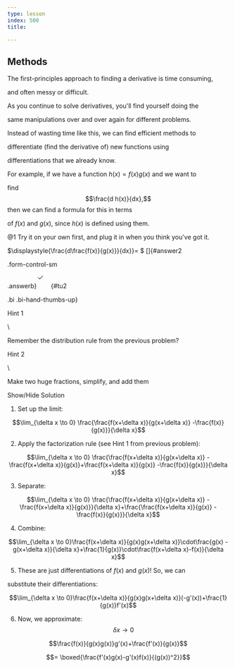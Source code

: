 ```yaml
---
type: lesson
index: 500
title: 

---
```


## Methods

  

The first-principles approach to finding a derivative is time consuming,

and often messy or difficult.

  

As you continue to solve derivatives, you\'ll find yourself doing the

same manipulations over and over again for different problems.

  

Instead of wasting time like this, we can find efficient methods to

differentiate (find the derivative of) new functions using

differentiations that we already know.

  

For example, if we have a function $h(x) ={f(x)}{g(x)}$ and we want to

find $$\frac{d h(x)}{dx},$$ then we can find a formula for this in terms

of $f(x)$ and $g(x)$, since $h(x)$ is defined using them.

  

<div>

  

 @1 Try it on your own first, and plug it in when you think you\'ve got it.



\$\\displaystyle{\\frac{d\\frac{f(x)}{g(x)}}{dx}}= \$ []{#answer2

.form-control-sm

.answerb}![](data:image/svg+xml;base64,PHN2ZyBpZD0idHUyIiBjbGFzcz0iYmkgYmktaGFuZC10aHVtYnMtdXAiIHdpZHRoPSIyZW0iIGhlaWdodD0iMmVtIiBzdHlsZT0iZGlzcGxheTpub25lIiB2aWV3Ym94PSIwIDAgMTYgMTYiIGZpbGw9InZhcigtLXN1Y2Nlc3MpIiB4bWxucz0iaHR0cDovL3d3dy53My5vcmcvMjAwMC9zdmciPgogIDxwYXRoIGZpbGwtcnVsZT0iZXZlbm9kZCIgZD0iTTEzLjg1NCAzLjY0NmEuNS41IDAgMCAxIDAgLjcwOGwtNyA3YS41LjUgMCAwIDEtLjcwOCAwbC0zLjUtMy41YS41LjUgMCAxIDEgLjcwOC0uNzA4TDYuNSAxMC4yOTNsNi42NDYtNi42NDdhLjUuNSAwIDAgMSAuNzA4IDB6Ij48L3BhdGg+Cjwvc3ZnPg==){#tu2

.bi .bi-hand-thumbs-up}

  

Hint 1

  

\

Remember the distribution rule from the previous problem?

  

Hint 2

  

\

Make two huge fractions, simplify, and add them

  

Show/Hide Solution

  

1.  Set up the limit:

$$\lim_{\delta x \to 0} \frac{\frac{f(x+\delta x)}{g(x+\delta x)} -\frac{f(x)}{g(x)}}{\delta x}$$

  

2.  Apply the factorization rule (see Hint 1 from previous problem):

$$\lim_{\delta x \to 0} \frac{\frac{f(x+\delta x)}{g(x+\delta x)} -\frac{f(x+\delta x)}{g(x)}+\frac{f(x+\delta x)}{g(x)} -\frac{f(x)}{g(x)}}{\delta x}$$

  

3.  Separate:

$$\lim_{\delta x \to 0} \frac{\frac{f(x+\delta x)}{g(x+\delta x)} -\frac{f(x+\delta x)}{g(x)}}{\delta x}+\frac{\frac{f(x+\delta x)}{g(x)} -\frac{f(x)}{g(x)}}{\delta x}$$

  

4.  Combine:

$$\lim_{\delta x \to 0}\frac{f(x+\delta x)}{g(x)g(x+\delta x)}\cdot\frac{g(x) -g(x+\delta x)}{\delta x}+\frac{1}{g(x)}\cdot\frac{f(x+\delta x)-f(x)}{\delta x}$$

  

5.  These are just differentiations of $f(x)$ and $g(x)$! So, we can

substitute their differentiations:

  

$$\lim_{\delta x \to 0}\frac{f(x+\delta x)}{g(x)g(x+\delta x)}(-g'(x))+\frac{1}{g(x)}f'(x)$$

  

6.  Now, we approximate: $$\delta x \rightarrow 0$$

$$\frac{f(x)}{g(x)g(x)}g'(x)+\frac{f'(x)}{g(x)}$$

$$= \boxed{\frac{f'(x)g(x)-g'(x)f(x)}{(g(x))^2}}$$

  

</div>
<!--stackedit_data:
eyJoaXN0b3J5IjpbLTIxMTY0NDAyODRdfQ==
-->